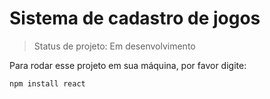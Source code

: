 <h1>Sistema de cadastro de jogos</h1>

> Status de projeto: Em desenvolvimento

Para rodar esse projeto em sua máquina, por favor digite:
```
npm install react
```
